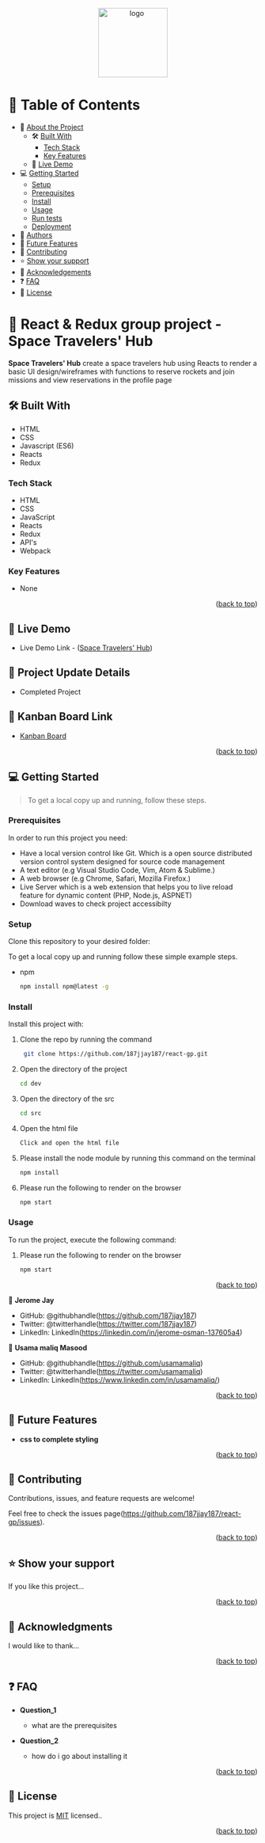<a name="readme-top"></a>


<div align="center">

  <img src="https://github.com/microverseinc/readme-template/blob/master/murple_logo.png" alt="logo" width="140"  height="auto" />
  <br/>

</div>

<!-- TABLE OF CONTENTS -->

# 📗 Table of Contents

- 📖 [About the Project](#about-project)
  - 🛠 [Built With](#built-with)
    - [Tech Stack](#tech-stack)
    - [Key Features](#key-features)
  - 🚀 [Live Demo](#live-demo)
- 💻 [Getting Started](#getting-started)
  - [Setup](#setup)
  - [Prerequisites](#prerequisites)
  - [Install](#install)
  - [Usage](#usage)
  - [Run tests](#run-tests)
  - [Deployment](#triangular_flag_on_post-deployment)
- 👥 [Authors](#authors)
- 🔭 [Future Features](#future-features)
- 🤝 [Contributing](#contributing)
- ⭐️ [Show your support](#support)
- 🙏 [Acknowledgements](#acknowledgements)
- ❓ [FAQ](#faq)
- 📝 [License](#license)

<!-- PROJECT DESCRIPTION -->

# 📖 React & Redux group project - Space Travelers' Hub <a name="about-project"></a>

**Space Travelers' Hub** create a space travelers hub using Reacts to render a basic UI design/wireframes with functions to reserve rockets and join missions and view reservations in the profile page

## 🛠 Built With <a name="built-with"></a>
- HTML
- CSS
- Javascript (ES6)
- Reacts
- Redux

### Tech Stack <a name="tech-stack"></a>

- HTML
- CSS
- JavaScript
- Reacts
- Redux
- API's
- Webpack

<!-- Features -->

### Key Features <a name="key-features"></a>

- None

<p align="right">(<a href="#readme-top">back to top</a>)</p>

<!-- LIVE DEMO -->

## 🚀 Live Demo <a name="live-demo"></a>

- Live Demo Link - ([Space Travelers' Hub](https://space-travelers-hub-hx7p.onrender.com/))

## 🚀 Project Update Details

- Completed Project

## 🚀 Kanban Board Link 

- [Kanban Board](https://github.com/187jjay187/react-gp/projects/1)

<p align="right">(<a href="#readme-top">back to top</a>)</p>

<!-- GETTING STARTED -->

## 💻 Getting Started <a name="getting-started"></a>

> To get a local copy up and running, follow these steps.

### Prerequisites

In order to run this project you need:

- Have a local version control like Git. Which is a open source distributed version control system designed for source code management
- A text editor (e.g Visual Studio Code, Vim, Atom & Sublime.)
- A web browser (e.g Chrome, Safari, Mozilla Firefox.)
- Live Server which is a web extension that helps you to live reload feature for dynamic content (PHP, Node.js, ASPNET)
- Download waves to check project accessibilty

### Setup

Clone this repository to your desired folder:

To get a local copy up and running follow these simple example steps.

- npm
  ```sh
  npm install npm@latest -g
  ```

### Install

Install this project with:

1. Clone the repo by running the command
   ```sh
    git clone https://github.com/187jjay187/react-gp.git
   ```
2. Open the directory of the project
   ```sh
   cd dev
   ```
3. Open the directory of the src
   ```sh
   cd src
   ```
4. Open the html file
   ```sh
   Click and open the html file
   ```
5. Please install the node module by running this command on the terminal
   ```sh
   npm install
   ```
6. Please run the following to render on the browser
   ```sh
   npm start
   ```

### Usage

To run the project, execute the following command:

1. Please run the following to render on the browser
   ```sh
   npm start
   ```

<p align="right">(<a href="#readme-top">back to top</a>)</p>

<!-- AUTHORS -->

👤 **Jerome Jay**

- GitHub: @githubhandle(https://github.com/187jjay187)
- Twitter: @twitterhandle(https://twitter.com/187jjay187)
- LinkedIn: LinkedIn(https://linkedin.com/in/jerome-osman-137605a4)

👤 **Usama maliq Masood**

- GitHub: @githubhandle(https://github.com/usamamaliq)
- Twitter: @twitterhandle(https://twitter.com/usamamaliq)
- LinkedIn: LinkedIn(https://www.linkedin.com/in/usamamaliq/)

<p align="right">(<a href="#readme-top">back to top</a>)</p>

<!-- FUTURE FEATURES -->

## 🔭 Future Features <a name="future-features"></a>

-   **css to complete styling**

<p align="right">(<a href="#readme-top">back to top</a>)</p>

<!-- CONTRIBUTING -->

## 🤝 Contributing <a name="contributing"></a>

Contributions, issues, and feature requests are welcome!

Feel free to check the issues page(https://github.com/187jjay187/react-gp/issues).

<p align="right">(<a href="#readme-top">back to top</a>)</p>

<!-- SUPPORT -->

## ⭐️ Show your support <a name="support"></a>

If you like this project...

<p align="right">(<a href="#readme-top">back to top</a>)</p>

<!-- ACKNOWLEDGEMENTS -->

## 🙏 Acknowledgments <a name="acknowledgements"></a>

I would like to thank...

<p align="right">(<a href="#readme-top">back to top</a>)</p>

<!-- FAQ (optional) -->

## ❓ FAQ <a name="faq"></a>

- **Question_1**

  - what are the prerequisites

- **Question_2**

  - how do i go about installing it

<p align="right">(<a href="#readme-top">back to top</a>)</p>

<!-- LICENSE -->

## 📝 License <a name="license"></a>

This project is [MIT](./MIT.md) licensed..

<p align="right">(<a href="#readme-top">back to top</a>)</p>
